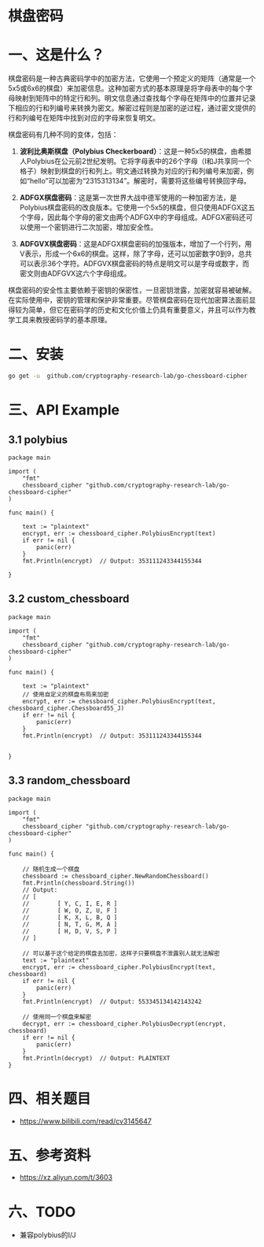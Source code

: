 # 棋盘密码

# 一、这是什么？ 

棋盘密码是一种古典密码学中的加密方法，它使用一个预定义的矩阵（通常是一个5x5或6x6的棋盘）来加密信息。这种加密方式的基本原理是将字母表中的每个字母映射到矩阵中的特定行和列。明文信息通过查找每个字母在矩阵中的位置并记录下相应的行和列编号来转换为密文。解密过程则是加密的逆过程，通过密文提供的行和列编号在矩阵中找到对应的字母来恢复明文。

棋盘密码有几种不同的变体，包括：

1. **波利比奥斯棋盘（Polybius Checkerboard）**：这是一种5x5的棋盘，由希腊人Polybius在公元前2世纪发明。它将字母表中的26个字母（I和J共享同一个格子）映射到棋盘的行和列上。明文通过转换为对应的行和列编号来加密，例如“hello”可以加密为“2315313134”。解密时，需要将这些编号转换回字母。

2. **ADFGX棋盘密码**：这是第一次世界大战中德军使用的一种加密方法，是Polybius棋盘密码的改良版本。它使用一个5x5的棋盘，但只使用ADFGX这五个字母，因此每个字母的密文由两个ADFGX中的字母组成。ADFGX密码还可以使用一个密钥进行二次加密，增加安全性。

3. **ADFGVX棋盘密码**：这是ADFGX棋盘密码的加强版本，增加了一个行列，用V表示，形成一个6x6的棋盘。这样，除了字母，还可以加密数字0到9，总共可以表示36个字符。ADFGVX棋盘密码的特点是明文可以是字母或数字，而密文则由ADFGVX这六个字母组成。

棋盘密码的安全性主要依赖于密钥的保密性，一旦密钥泄露，加密就容易被破解。在实际使用中，密钥的管理和保护非常重要。尽管棋盘密码在现代加密算法面前显得较为简单，但它在密码学的历史和文化价值上仍具有重要意义，并且可以作为教学工具来教授密码学的基本原理。

# 二、安装

```bash
go get -u  github.com/cryptography-research-lab/go-chessboard-cipher
```

# 三、API Example

## 3.1 polybius

```golang
package main

import (
	"fmt"
	chessboard_cipher "github.com/cryptography-research-lab/go-chessboard-cipher"
)

func main() {

	text := "plaintext"
	encrypt, err := chessboard_cipher.PolybiusEncrypt(text)
	if err != nil {
		panic(err)
	}
	fmt.Println(encrypt)  // Output: 353111243344155344

}
```

## 3.2 custom_chessboard

```golang
package main

import (
	"fmt"
	chessboard_cipher "github.com/cryptography-research-lab/go-chessboard-cipher"
)

func main() {

	text := "plaintext"
	// 使用自定义的棋盘布局来加密
	encrypt, err := chessboard_cipher.PolybiusEncrypt(text, chessboard_cipher.Chessboard55_J)
	if err != nil {
		panic(err)
	}
	fmt.Println(encrypt)  // Output: 353111243344155344


}
```

## 3.3 random_chessboard

```golang
package main

import (
	"fmt"
	chessboard_cipher "github.com/cryptography-research-lab/go-chessboard-cipher"
)

func main() {

	// 随机生成一个棋盘
	chessboard := chessboard_cipher.NewRandomChessboard()
	fmt.Println(chessboard.String())
	// Output:
	// [
	//        [ Y, C, I, E, R ]
	//        [ W, O, Z, U, F ]
	//        [ K, X, L, B, Q ]
	//        [ N, T, G, M, A ]
	//        [ H, D, V, S, P ]
	// ]

	// 可以基于这个给定的棋盘去加密，这样子只要棋盘不泄露别人就无法解密
	text := "plaintext"
	encrypt, err := chessboard_cipher.PolybiusEncrypt(text, chessboard)
	if err != nil {
		panic(err)
	}
	fmt.Println(encrypt)  // Output: 553345134142143242

	// 使用同一个棋盘来解密
	decrypt, err := chessboard_cipher.PolybiusDecrypt(encrypt, chessboard)
	if err != nil {
		panic(err)
	}
	fmt.Println(decrypt)  // Output: PLAINTEXT
}
```


# 四、相关题目
- https://www.bilibili.com/read/cv3145647

# 五、参考资料

- https://xz.aliyun.com/t/3603

# 六、TODO

- 兼容polybius的I/J
